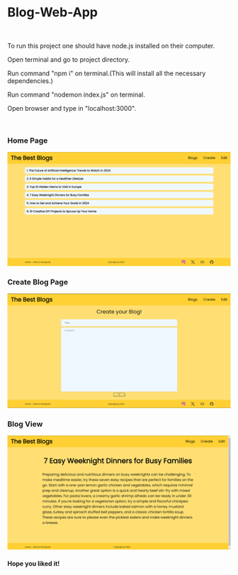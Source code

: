 <h1>Blog-Web-App</h1>
<br/>
<p>To run this project one should have node.js installed on their computer.</p>
<p>Open terminal and go to project directory.</p>
<p>Run command "npm i" on terminal.(This will install all the necessary dependencies.)</p>
<p>Run command "nodemon index.js" on terminal.</p>
<p>Open browser and type in "localhost:3000".</p>
<br/>
<h3>Home Page</h3>
<img src="public/images/Home Page.png" alt="Home Page" width="600">
<br/>
<h3>Create Blog Page</h3>
<img src="public/images/Create Blog Page.png" alt="Create Blog Page" width="600">
<br/>
<h3>Blog View</h3>
<img src="public/images/Blog View.png" alt="Blog View" width="600">
<br/>
<h4>Hope you liked it!</h4>
